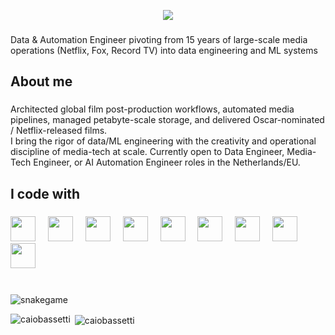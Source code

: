
<p align="center">
  <img src="https://capsule-render.vercel.app/api?text=Hi%20👋,%20I'm%20Caio%20Bassetti&fontColor=000000&animation=fadeIn&type=waving&color=gradient&height=100&theme=merko"/>
</p>

###

<p align="left">Data & Automation Engineer pivoting from 15 years of large-scale media operations (Netflix, Fox, Record TV) into data engineering and ML systems</p>

###

<h2 align="left">About me</h2>

###

<p align="left">Architected global film post-production workflows, automated media pipelines, managed petabyte-scale storage, and delivered Oscar-nominated / Netflix-released films.<br>I bring the rigor of data/ML engineering with the creativity and operational discipline of media-tech at scale. Currently open to Data Engineer, Media-Tech Engineer, or AI Automation Engineer roles in the Netherlands/EU.</p>

###

<h2 align="left">I code with</h2>

###

<div align="left">
  <img src="https://cdn.jsdelivr.net/gh/devicons/devicon@latest/icons/python/python-original-wordmark.svg" height="40"/>
  <img width="12" />
  <img src="https://cdn.jsdelivr.net/gh/devicons/devicon@latest/icons/amazonwebservices/amazonwebservices-original-wordmark.svg" height="40"/>
  <img width="12" />
  <img src="https://cdn.jsdelivr.net/gh/devicons/devicon@latest/icons/googlecloud/googlecloud-original-wordmark.svg" height="40"/>
  <img width="12" />
  <img src="https://cdn.jsdelivr.net/gh/devicons/devicon@latest/icons/postgresql/postgresql-plain-wordmark.svg" height="40"/>
  <img width="12" />
  <img src="https://cdn.jsdelivr.net/gh/devicons/devicon@latest/icons/docker/docker-original-wordmark.svg" height="40"/>
  <img width="12" />
  <img src="https://cdn.jsdelivr.net/gh/devicons/devicon@latest/icons/apachekafka/apachekafka-original-wordmark.svg" height="40"/>
  <img width="12" />
  <img src="https://cdn.jsdelivr.net/gh/devicons/devicon@latest/icons/grafana/grafana-plain-wordmark.svg" height="40"/>
  <img width="12" />
  <img src="https://cdn.jsdelivr.net/gh/devicons/devicon@latest/icons/tensorflow/tensorflow-original-wordmark.svg" height="40"/>
  <img width="12" />
  <img src="https://cdn.jsdelivr.net/gh/devicons/devicon@latest/icons/scikitlearn/scikitlearn-original.svg" height="40"/>
  <img width="12" />
</div>

###

<br clear="both">

<img class="w-full" alt="snakegame" src="https://profile-readme-generator.com/assets/snake.svg">

<p><img align="left" src="https://github-readme-stats.vercel.app/api/top-langs?username=caiobassetti&show_icons=true&locale=en&layout=compact" alt="caiobassetti" /></p>

<p>&nbsp;<img align="center" src="https://github-readme-stats.vercel.app/api?username=caiobassetti&show_icons=true&locale=en" alt="caiobassetti" /></p>






###
